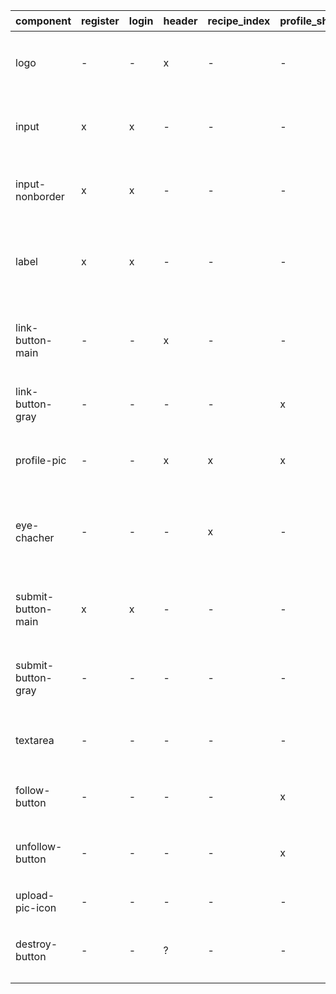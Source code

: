 | component          | register | login | header | recipe_index | profile_show | profile_edit | recipe_show | recipe_edit | 備考                         |
| ------------------ | -------- | ----- | ------ | ------------ | ------------ | ------------ | ----------- | ----------- | ---------------------------- |
| logo               | -        | -     | x      | -            | -            | -            | -           | -           | デザイン完成後作成予定                     |
| input              | x        | x     | -      | -            | -            | x            | -           | -           | １行の入力欄（枠あり）       |
| input-nonborder    | x        | x     | -      | -            | -            | x            | -           | -           | １行の入力欄（枠なし）       |
| label              | x        | x     | -      | -            | -            | -            | -           | -           | 必要に応じて入力欄に付ける   |
| link-button-main   | -        | -     | x      | -            | -            | -            | -           | -           | メインカラーのリンクボタン   |
| link-button-gray   | -        | -     | -      | -            | x            | -            | -           | -           | 白いリンクボタン             |
| profile-pic        | -        | -     | x      | x            | x            | x            | x           | -           | プロフィール画像表示枠       |
| eye-chacher        | -        | -     | -      | x            | -            | -            | x           | -           | サムネ、アイキャッチ表示枠   |
| submit-button-main | x        | x     | -      | -            | -            | -            | -           | -           | メインカラーの submit ボタン |
| submit-button-gray | -        | -     | -      | -            | -            | x            | -           | -           | グレーの submit ボタン       |
| textarea           | -        | -     | -      | -            | -            | x            | -           | x           | 複数行の入力欄（枠なし）     |
| follow-button      | -        | -     | -      | -            | x            | -            | -           | -           | フォローするボタン           |
| unfollow-button    | -        | -     | -      | -            | x            | -            | -           | -           | フォローを解除するボタン     |
| upload-pic-icon    | -        | -     | -      | -            | -            | -            | -           | x           | 作成予定                     |
| destroy-button     | -        | -     | ?      | -            | -            | x            | -           | x           | デザイン完成後作成予定                     |
